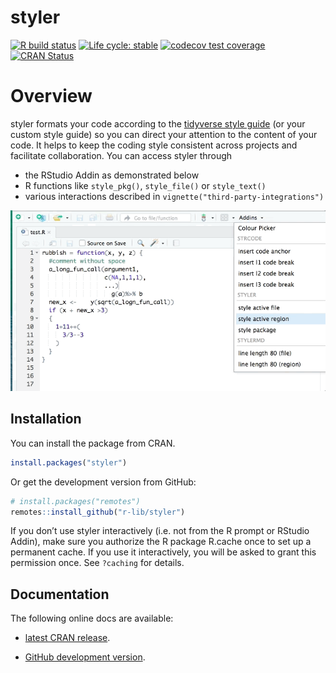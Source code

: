 
<!-- README.md is generated from README.Rmd. Please edit that file -->

# styler

<!-- badges: start -->

[![R build
status](https://github.com/r-lib/styler/workflows/R-CMD-check/badge.svg)](https://github.com/r-lib/styler/actions)
[![Life cycle:
stable](https://img.shields.io/badge/lifecycle-stable-brightgreen.svg)](https://www.tidyverse.org/lifecycle/#stable)
[![codecov test
coverage](https://codecov.io/gh/r-lib/styler/branch/master/graph/badge.svg)](https://codecov.io/gh/r-lib/styler)
[![CRAN
Status](https://www.r-pkg.org/badges/version/styler)](https://cran.r-project.org/package=styler)
<!-- badges: end -->

# Overview

styler formats your code according to the [tidyverse style
guide](https://style.tidyverse.org) (or your custom style guide) so you
can direct your attention to the content of your code. It helps to keep
the coding style consistent across projects and facilitate
collaboration. You can access styler through

-   the RStudio Addin as demonstrated below
-   R functions like `style_pkg()`, `style_file()` or `style_text()`
-   various interactions described in
    `vignette("third-party-integrations")`

<img src="https://raw.githubusercontent.com/lorenzwalthert/some_raw_data/master/styler_0.1.gif" width="650px" />

## Installation

You can install the package from CRAN.

``` r
install.packages("styler")
```

Or get the development version from GitHub:

``` r
# install.packages("remotes")
remotes::install_github("r-lib/styler")
```

If you don’t use styler interactively (i.e. not from the R prompt or
RStudio Addin), make sure you authorize the R package R.cache once to
set up a permanent cache. If you use it interactively, you will be asked
to grant this permission once. See `?caching` for details.

## Documentation

The following online docs are available:

-   [latest CRAN release](https://styler.r-lib.org).

-   [GitHub development version](https://styler.r-lib.org/dev).
